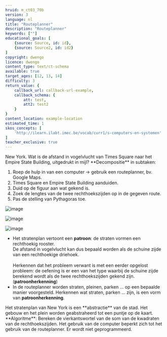 ```yaml
---
hruid: m_ct03_70b
version: 3
language: nl
title: "Routeplanner"
description: "Routeplanner"
keywords: [""]
educational_goals: [
    {source: Source, id: id}, 
    {source: Source2, id: id2}
]
copyright: dwengo
licence: dwengo
content_type: text/ct-schema
available: true
target_ages: [12, 13, 14]
difficulty: 3
return_value: {
    callback_url: callback-url-example,
    callback_schema: {
        att: test,
        att2: test2
    }
}
content_location: example-location
estimated_time: 1
skos_concepts: [
    'http://ilearn.ilabt.imec.be/vocab/curr1/s-computers-en-systemen'
]
teacher_exclusive: true
---
```


<context>
New York. Wat is de afstand in vogelvlucht van Times Square naar het Empire State Building, uitgedrukt in mijl? 
</div>
</context>
<decomposition>
**Decompositie** in subtaken:
<ol>
    <li>Roep de hulp in van een computer → gebruik een routeplanner, bv. Google Maps.</li>
    <li>Times Square en Empire State Building aanduiden.</li>
    <li>Duid op de figuur aan wat gekend is.</li>
    <li>Zoek de lengtes van de twee rechthoekszijden op in de gegeven route.</li>
    <li>Pas de stelling van Pythagoras toe. </li>
</ol>
    
![image](https://user-images.githubusercontent.com/48352335/206760776-a6f57eda-9706-4571-926d-5dcabc4bdd5e.png)
    
![image](https://user-images.githubusercontent.com/48352335/206760809-189326b9-00cc-43b9-be6b-924847648eb6.png)

![image](https://user-images.githubusercontent.com/48352335/206760823-a837820a-2010-4cb1-95c5-6818671f4867.png)

</decomposition>
<patternRecognition>
<ul>
    <li>Het stratenplan vertoont een <b>patroon</b>: de straten vormen een rechthoekig rooster.<br>
    De afstand in vogelvlucht kan dus bepaald worden als de schuine zijde van een rechthoekige driehoek.<br><br>
    Herkennen dat het probleem verwant is met een eerder opgelost probleem: de oefening is er een van het type waarbij de schuine zijde berekend wordt als de twee rechthoekszijden gekend zijn. (<b>patroonherkenning</b>)  </li>
    <li>In de routeplanner worden straten, pleinen, parken ... op een bepaalde manier voorgesteld. Herkennen wat straten, parken ... zijn, is een vorm van <b>patroonherkenning</b>.</li>
</ul>
</patternRecognition>
<abstraction>
Het stratenplan van New York is een **abstractie** van de stad. 
Het gebouw en het plein worden geabstraheerd tot een puntje op de kaart.  
</abstraction>
<algorithms>
**Algoritme**: Bereken de vierkantswortel van de som van de kwadraten van de rechthoekszijden.
</algorithms>
<implementation>
Het gebruik van de computer beperkt zich tot het gebruik van de routeplanner. Er wordt niet geprogrammeerd.
</implementation>

